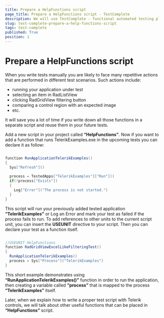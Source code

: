 ```yaml
---
title: Prepare a HelpFunctions script
page_title: Prepare a HelpFunctions script - TestComplete
description: We will use TestComplete - functional automated testing platform developed by SmartBear Software to automate Telerik UI for WinForms Controls.  
slug: test-complete-prepare-a-help-functions-script
tags: test-complete
published: True
position: 1
---
```


# Prepare a HelpFunctions script

When you write tests manually you are likely to face many repetitive actions that are performed in different test scenarios. Such actions include: 
* running your application under test 
* selecting an item in RadListView 
* clicking RadGridView filtering button 
* comparing a control region with an expected image 
* etc.

It will save you a lot of time if you write down all those functions in a separate script and reuse them in your future tests. 

Add a new script in your project called **“HelpFunctions”**. Now if you want to add a function that runs TelerikExamples.exe in the upcoming tests you can declare it as follow:

````C#

function RunApplicationTelerikExamples()
{
  Sys["Refresh"]()
  
  process = TestedApps["TelerikExamples"]["Run"]()
  if(!process["Exists"]) 
  {
    Log["Error"]("The process is not started.")   
  }
}

````

This script will run your previously added tested application **“TelerikExamples”** or Log an Error and mark your test as failed if the process fails to run. To add references to other units to the current script unit, you can insert the **USEUNIT** directive to your script. Then you can declare your test as a function itself.

````C#

//USEUNIT HelpFunctions
function RadGridViewExcelLikeFilteringTest()
{
  RunApplicationTelerikExamples()
  process = Sys["Process"]("TelerikExamples")
}

````

This short example demonstrates using **“RunApplicationTelerikExamples()”** function in order to run the application, then creating a variable called **“process”** that is mapped to the process **“TelerikExamples”** itself. 

Later, when we explain how to write a proper test script with Telerik controls, we will talk about other useful functions that can be placed in **“HelpFunctions”** script.
